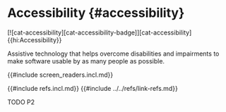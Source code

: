 # Accessibility {#accessibility}

[![cat-accessibility][cat-accessibility-badge]][cat-accessibility]{{hi:Accessibility}}

Assistive technology that helps overcome disabilities and impairments to make software usable by as many people as possible.

{{#include screen_readers.incl.md}}

{{#include refs.incl.md}}
{{#include ../../refs/link-refs.md}}

<div class="hidden">
TODO P2
</div>
